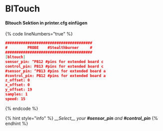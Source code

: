 # BlTouch

#### **__Bltouch Sektion in printer.cfg einfügen__**

{% code lineNumbers="true" %}
```json
#######################################
#         PROBE    #Stealthburner     #    
#######################################
[bltouch]
sensor_pin: ^PB12 #pins for extended board c 
control_pin: PB13 #pins for extended board c
#sensor_pin: ^PB13 #pins for extended board a 
#control_pin: PB12 #pins for extended board a
z_offset: 0
x_offset: 0
y_offset: 19
samples: 1
speed: 15
```
{% endcode %}

{% hint style="info" %}
_\_\_Select\_\_  your **#sensor\_pin** and **#control\_pin**_
{% endhint %}
